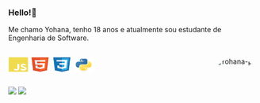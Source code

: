 ### Hello!💜

Me chamo Yohana, tenho 18 anos e atualmente sou estudante de Engenharia de Software.
<div style="display: inline_block"><br>
  <img align="center" alt="Yohana-Js" height="30" width="40" src="https://raw.githubusercontent.com/devicons/devicon/master/icons/javascript/javascript-plain.svg">
  <img align="center" alt="Yohana-HTML" height="30" width="40" src="https://raw.githubusercontent.com/devicons/devicon/master/icons/html5/html5-original.svg">
  <img align="center" alt="Yohana-CSS" height="30" width="40" src="https://raw.githubusercontent.com/devicons/devicon/master/icons/css3/css3-original.svg">
  <img align="center" alt="Yohana-Python" height="30" width="40" src="https://raw.githubusercontent.com/devicons/devicon/master/icons/python/python-original.svg">
  <img align="right" alt="Yohana-pic" height="150" style="border-radius:50px;" src="https://user-images.githubusercontent.com/125907723/224799671-e223ff20-6980-48b2-a7bb-c628606fe2b2.gif">
</div>

##

<div> 
  <a href = "mailto:ayohanabispo@gmail.com"><img src="https://img.shields.io/badge/-Gmail-%23333?style=for-the-badge&logo=gmail&logoColor=white" target="_blank"></a>
  <a href="https://www.linkedin.com/in/yohana-bispo-menezes-22492b262/" target="_blank"><img src="https://img.shields.io/badge/-LinkedIn-%230077B5?style=for-the-badge&logo=linkedin&logoColor=white" target="_blank"></a> 
  
</div>
<!--
**ayohanaa/ayohanaa** is a ✨ _special_ ✨ repository because its `README.md` (this file) appears on your GitHub profile.

